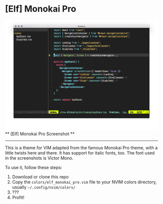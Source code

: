 # [Elf] Monokai Pro

![Screen shot](./images/javascript.png)
** [Elf] Monokai Pro Screenshot **

---

This is a theme for VIM adapted from the famous Monokai Pro theme, with a little twists here and there.
It has support for italic fonts, too. The font used in the screenshots is Victor Mono.

To use it, follow these steps:

1. Download or clone this repo
2. Copy the `colors/elf_monokai_pro.vim` file to your NVIM colors directory, usually `~/.config/nvim/colors/`
3. ???
4. Profit!
